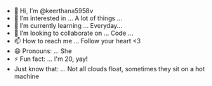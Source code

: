 - 👋 Hi, I’m @keerthana5958v  
- 👀 I’m interested in ... A lot of things ...  
- 🌱 I’m currently learning ... Everyday...       
- 💞️ I’m looking to collaborate on ... Code ...     
- 📫 How to reach me ... Follow your heart <3         
- 😄 Pronouns: ... She  
- ⚡ Fun fact: ... I'm 20, yay!          
- Just know that: ... Not all clouds float, sometimes they sit on a hot machine    
 
<!--- 
keerthana5958v/keerthana5958v is a ✨ special ✨ repository because its `README.md` (this file) appears on your GitHub profile.
You can click the Preview link to take a look at your changes.
--->

